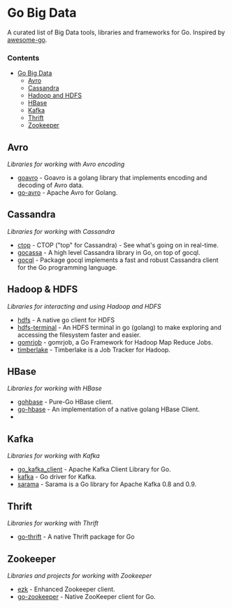 # Go Big Data
A curated list of Big Data tools, libraries and frameworks for Go. Inspired by [awesome-go](https://github.com/avelino/awesome-go).

### Contents
- [Go Big Data](#go-bigdata)
    - [Avro](#avro)
    - [Cassandra](#cassandra)
    - [Hadoop and HDFS](#hadoop--hdfs)
    - [HBase](#hbase)
    - [Kafka](#kafka)
    - [Thrift](#thrift)
    - [Zookeeper](#zookeeper)

## Avro

*Libraries for working with Avro encoding*

* [goavro](https://github.com/linkedin/goavro) - Goavro is a golang library that implements encoding and decoding of Avro data.
* [go-avro](https://github.com/elodina/go-avro) - Apache Avro for Golang.

## Cassandra

*Libraries for working with Cassandra*

* [ctop](https://github.com/hailocab/ctop) - CTOP ("top" for Cassandra) - See what's going on in real-time.
* [gocassa](https://github.com/hailocab/gocassa) - A high level Cassandra library in Go, on top of gocql.
* [gocql](https://github.com/gocql/gocql) - Package gocql implements a fast and robust Cassandra client for the Go programming language.

## Hadoop & HDFS

*Libraries for interacting and using Hadoop and HDFS*

* [hdfs](https://github.com/colinmarc/hdfs) - A native go client for HDFS
* [hdfs-terminal](https://github.com/mattbaird/hdfs-terminal) - An HDFS terminal in go (golang) to make exploring and accessing the filesystem faster and easier.
* [gomrjob](https://github.com/jehiah/gomrjob) - gomrjob, a Go Framework for Hadoop Map Reduce Jobs.
* [timberlake](https://github.com/stripe/timberlake) - Timberlake is a Job Tracker for Hadoop.

## HBase

*Libraries for working with HBase*

* [gohbase](https://github.com/tsuna/gohbase) - Pure-Go HBase client.
* [go-hbase](https://github.com/Lazyshot/go-hbase) - An implementation of a native golang HBase Client.
* 

## Kafka

*Libraries for working with Kafka*

* [go_kafka_client](https://github.com/elodina/go_kafka_client) - Apache Kafka Client Library for Go.
* [kafka](https://github.com/optiopay/kafka) - Go driver for Kafka.
* [sarama](https://github.com/Shopify/sarama) - Sarama is a Go library for Apache Kafka 0.8 and 0.9.

## Thrift

*Libraries for working with Thrift*

* [go-thrift](https://github.com/samuel/go-thrift) - A native Thrift package for Go

## Zookeeper

*Libraries and projects for working with Zookeeper*

* [ezk](https://github.com/betable/ezk) - Enhanced Zookeeper client.
* [go-zookeeper](https://github.com/samuel/go-zookeeper) - Native ZooKeeper client for Go.
